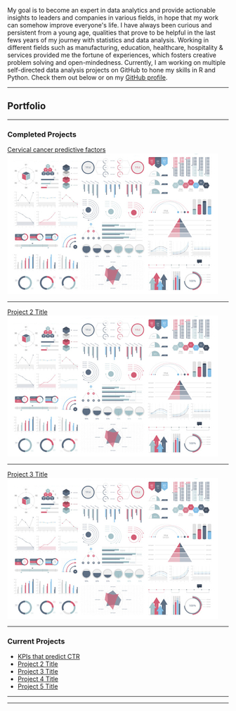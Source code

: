 My goal is to become an expert in data analytics and provide actionable insights to leaders and companies in various fields, in hope that my work can somehow improve everyone's life. I have always been curious and persistent from a young age, qualities that prove to be helpful in the last fews years of my journey with statistics and data analysis. Working in different fields such as manufacturing, education, healthcare, hospitality & services provided me the fortune of experiences, which fosters creative problem solving and open-mindedness. Currently, I am working on multiple self-directed data analysis projects on GitHub to hone my skills in R and Python. Check them out below or on my [GitHub profile](https://github.com/maiqha).

---

## Portfolio

---

### Completed Projects

[Cervical cancer predictive factors](http://maiqha.github.io/cervical-cancer-factor-with-R/)
<img src="images/dummy_thumbnail.jpg?raw=true"/>

---
[Project 2 Title](/pdf/sample_presentation.pdf)
<img src="images/dummy_thumbnail.jpg?raw=true"/>

---
[Project 3 Title](http://example.com/)
<img src="images/dummy_thumbnail.jpg?raw=true"/>

---

### Current Projects

- [KPIs that predict CTR]()
- [Project 2 Title](http://example.com/)
- [Project 3 Title](http://example.com/)
- [Project 4 Title](http://example.com/)
- [Project 5 Title](http://example.com/)

---




---
